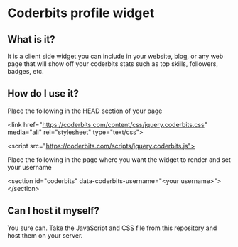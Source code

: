 Coderbits profile widget
========================

What is it?
-----------

It is a client side widget you can include in your website, 
blog, or any web page that will show off your coderbits stats 
such as top skills, followers, badges, etc.


How do I use it?
----------------

Place the following in the HEAD section of your page
 
&lt;link href="https://coderbits.com/content/css/jquery.coderbits.css" media="all" rel="stylesheet" type="text/css">

&lt;script src="https://coderbits.com/scripts/jquery.coderbits.js"></script>
 
Place the following in the page where you want the widget to render and set your username

&lt;section id="coderbits" data-coderbits-username="&lt;your username>">&lt;/section>


Can I host it myself?
---------------------

You sure can. Take the JavaScript and CSS file from this repository and host them
on your server.
